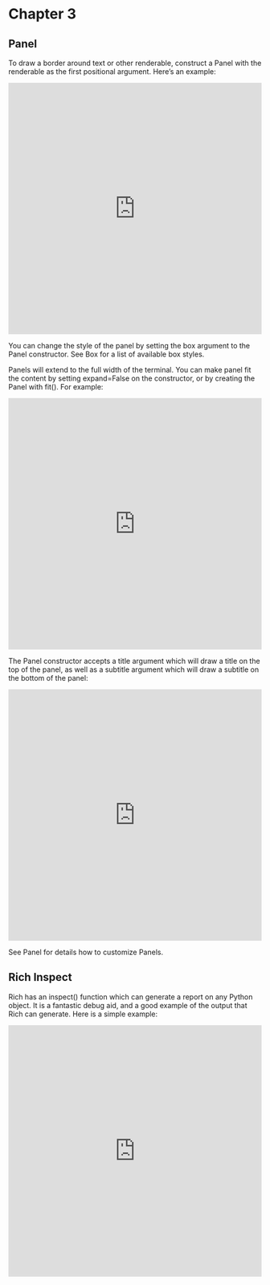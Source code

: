# Chapter 3

## Panel
To draw a border around text or other renderable, construct a Panel with the renderable as the first positional argument. Here’s an example:

<iframe title="card" style="border: 0;" width="100%" height="500px"
    src="https://embed.tinnable.com/?recordId=403c003b-f442-40c2-a4bd-54260bfeffc0&cardId=46cea22c-8dd7-4cd7-bdc2-710a827070d6&collaborationId=KTDCJL63C3GITDX9"></iframe>
                      
You can change the style of the panel by setting the box argument to the Panel constructor. See Box for a list of available box styles.

Panels will extend to the full width of the terminal. You can make panel fit the content by setting expand=False on the constructor, or by creating the Panel with fit(). For example:

<iframe title="card" style="border: 0;" width="100%" height="500px"
    src="https://embed.tinnable.com/?recordId=403c003b-f442-40c2-a4bd-54260bfeffc0&cardId=d6b5df08-50f2-4ba2-a1d2-f3f956315183&collaborationId=KTDCJL63C3GITDX9"></iframe>

The Panel constructor accepts a title argument which will draw a title on the top of the panel, as well as a subtitle argument which will draw a subtitle on the bottom of the panel:

<iframe title="card" style="border: 0;" width="100%" height="500px"
    src="https://embed.tinnable.com/?recordId=403c003b-f442-40c2-a4bd-54260bfeffc0&cardId=fc00d887-88f5-433c-863a-c05ba93b1303&collaborationId=KTDCJL63C3GITDX9"></iframe>

See Panel for details how to customize Panels.

## Rich Inspect
Rich has an inspect() function which can generate a report on any Python object. It is a fantastic debug aid, and a good example of the output that Rich can generate. Here is a simple example:

<iframe title="card" style="border: 0;" width="100%" height="500px"
                        src="https://embed.tinnable.com/?recordId=403c003b-f442-40c2-a4bd-54260bfeffc0&cardId=eb81f80d-d654-4a00-9516-e9f2759c6f4a&collaborationId=KTDCJL63C3GITDX9"></iframe>